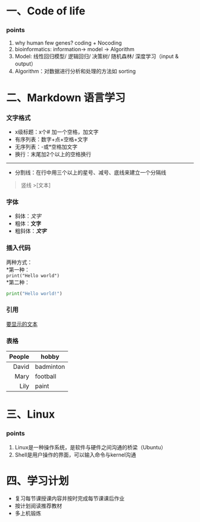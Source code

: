 # 一、Code of life
### points
1. why human few genes? coding + Nocoding
2. bioinformatics: information→ model → Algorithm
3. Model: 线性回归模型/ 逻辑回归/ 决策树/ 随机森林/ 深度学习（input & output）
4. Algorithm：对数据进行分析和处理的方法如 sorting

# 二、Markdown 语言学习
### 文字格式
* x级标题：x个# 加一个空格，加文字
* 有序列表：数字+点+空格+文字
* 无序列表：-或*空格加文字
* 换行：末尾加2个以上的空格换行
---
* 分割线：在行中用三个以上的星号、减号、底线来建立一个分隔线
>竖线 >[文本]
### 字体
* 斜体：*文字*
* 粗体：**文字**
* 粗斜体：***文字***
### 插入代码
两种方式：  
*第一种：  
`print("Hello world")`  
*第二种：
```python
print("Hello world!")
```
### 引用
[要显示的文本](http://balabala.com/)
### 表格
| People |     hobby     |
|-------:|---------------|
|   David|   badminton   |
|    Mary|   football    |
|    Lily|   paint       |

# 三、Linux  
### points  
1. Linux是一种操作系统，是软件与硬件之间沟通的桥梁（Ubuntu）  
2. Shell是用户操作的界面，可以输入命令与kernel沟通

# 四、学习计划
- 复习每节课授课内容并按时完成每节课课后作业
- 按计划阅读推荐教材
- 多上机锻炼
